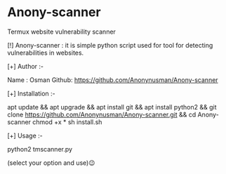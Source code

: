 # Anony-scanner
Termux website vulnerability scanner


[!] Anony-scanner : it is simple python script used for tool for detecting vulnerabilities in websites.

[+] Author :-

Name : Osman
Github: https://github.com/Anonynusman/Anony-scanner

[+] Installation :-

apt update && apt upgrade && apt install git && apt install python2 && git clone https://github.com/Anonynusman/Anony-scanner.git && cd Anony-scanner chmod +x * sh install.sh

[+] Usage :-

python2 tmscanner.py

(select your option and use)😉
